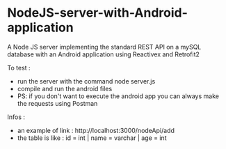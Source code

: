 # NodeJS-server-with-Android-application
A Node JS server implementing the standard REST API on a mySQL database with an Android application using Reactivex and Retrofit2

To test : 
  - run the server with the command node server.js
  - compile and run the android files
  - PS: if you don't want to execute the android app you can always make the requests using Postman
  
Infos :
  - an example of link : http://localhost:3000/nodeApi/add
  - the table is like : id = int | name = varchar | age = int 
